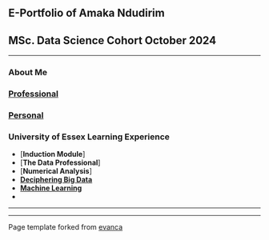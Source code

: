 ## E-Portfolio of Amaka Ndudirim      

## MSc. Data Science Cohort October 2024

---

### About Me

### [Professional](https://TechieMaks.github.io/eportfolio1/Professional1)

### [Personal](https://TechieMaks.github.io/eportfolio1/Personal) 


### University of Essex Learning Experience

*   [**Induction Module**]
*   [**The Data Professional**]
*   [**Numerical Analysis**]
*   [**Deciphering Big Data**](https://TechieMaks.github.io/eportfolio1/DBD)
*   [**Machine Learning**](https://TechieMaks.github.io/eportfolio1/ML)
*   

---

---

Page template forked from [evanca](https://github.com/evanca/quick-portfolio)
